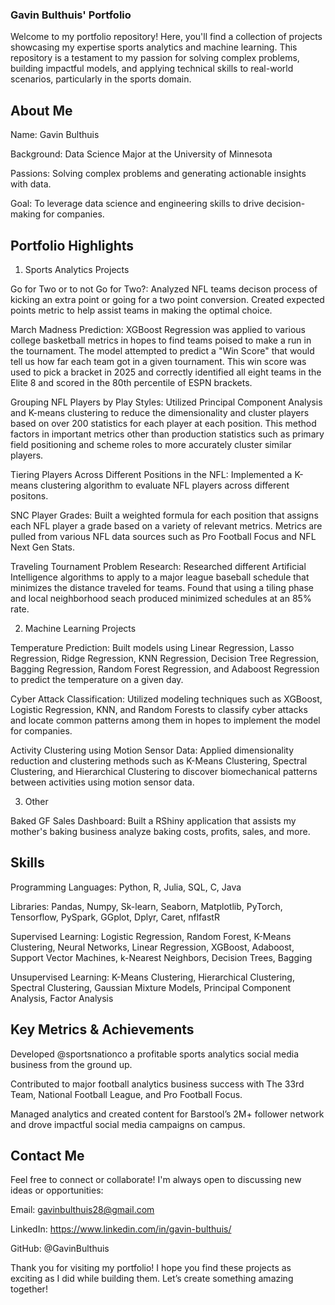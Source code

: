 ### Gavin Bulthuis' Portfolio

Welcome to my portfolio repository! Here, you'll find a collection of projects showcasing my expertise sports analytics and machine learning. This repository is a testament to my passion for solving complex problems, building impactful models, and applying technical skills to real-world scenarios, particularly in the sports domain.

## About Me

Name: Gavin Bulthuis

Background: Data Science Major at the University of Minnesota

Passions: Solving complex problems and generating actionable insights with data.

Goal: To leverage data science and engineering skills to drive decision-making for companies.

## Portfolio Highlights

1. Sports Analytics Projects

Go for Two or to not Go for Two?: Analyzed NFL teams decison process of kicking an extra point or going for a two point conversion. Created expected points metric to help assist teams in making the optimal choice.

March Madness Prediction: XGBoost Regression was applied to various college basketball metrics in hopes to find teams poised to make a run in the tournament. The model attempted to predict a "Win Score" that would tell us how far each team got in a given tournament. This win score was used to pick a bracket in 2025 and correctly identified all eight teams in the Elite 8 and scored in the 80th percentile of ESPN brackets.

Grouping NFL Players by Play Styles: Utilized Principal Component Analysis and K-means clustering to reduce the dimensionality and cluster players based on over 200 statistics for each player at each position. This method factors in important metrics other than production statistics such as primary field positioning and scheme roles to more accurately cluster similar players.

Tiering Players Across Different Positions in the NFL: Implemented a K-means clustering algorithm to evaluate NFL players across different positons.

SNC Player Grades: Built a weighted formula for each position that assigns each NFL player a grade based on a variety of relevant metrics. Metrics are pulled from various NFL data sources such as Pro Football Focus and NFL Next Gen Stats.

Traveling Tournament Problem Research: Researched different Artificial Intelligence algorithms to apply to a major league baseball schedule that minimizes the distance traveled for teams. Found that using a tiling phase and local neighborhood seach produced minimized schedules at an 85% rate.

2. Machine Learning Projects

Temperature Prediction: Built models using Linear Regression, Lasso Regression, Ridge Regression, KNN Regression, Decision Tree Regression, Bagging Regression, Random Forest Regression, and Adaboost Regression to predict the temperature on a given day.

Cyber Attack Classification: Utilized modeling techniques such as XGBoost, Logistic Regression, KNN, and Random Forests to classify cyber attacks and locate common patterns among them in hopes to implement the model for companies.

Activity Clustering using Motion Sensor Data: Applied dimensionality reduction and clustering methods such as K-Means Clustering, Spectral Clustering, and Hierarchical Clustering to discover biomechanical patterns between activities using motion sensor data.

3. Other

Baked GF Sales Dashboard: Built a RShiny application that assists my mother's baking business analyze baking costs, profits, sales, and more.

## Skills

Programming Languages: Python, R, Julia, SQL, C, Java

Libraries: Pandas, Numpy, Sk-learn, Seaborn, Matplotlib, PyTorch, Tensorflow, PySpark, GGplot, Dplyr, Caret, nflfastR

Supervised Learning: Logistic Regression, Random Forest, K-Means Clustering, Neural Networks, Linear Regression, XGBoost, Adaboost, Support Vector Machines, k-Nearest Neighbors, Decision Trees, Bagging

Unsupervised Learning: K-Means Clustering, Hierarchical Clustering, Spectral Clustering, Gaussian Mixture Models, Principal Component Analysis, Factor Analysis

## Key Metrics & Achievements

Developed @sportsnationco a profitable sports analytics social media business from the ground up.

Contributed to major football analytics business success with The 33rd Team, National Football League, and Pro Football Focus.

Managed analytics and created content for Barstool’s 2M+ follower network and drove impactful social media campaigns on campus.

## Contact Me

Feel free to connect or collaborate! I'm always open to discussing new ideas or opportunities:

Email: gavinbulthuis28@gmail.com

LinkedIn: https://www.linkedin.com/in/gavin-bulthuis/

GitHub: @GavinBulthuis

Thank you for visiting my portfolio! I hope you find these projects as exciting as I did while building them. Let’s create something amazing together!

<!---
gavin-bulthuis/gavin-bulthuis is a ✨ special ✨ repository because its `README.md` (this file) appears on your GitHub profile.
You can click the Preview link to take a look at your changes.
--->
